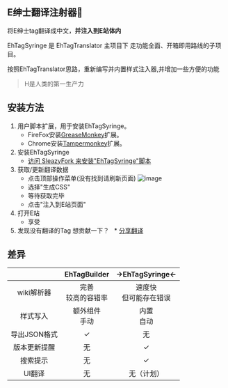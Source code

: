 E绅士翻译注射器💉
------------

将E绅士tag翻译成中文，**并注入到E站体内**

EhTagSyringe 是 EhTagTranslator 主项目下 走功能全面、开箱即用路线的子项目。

按照EhTagTranslator思路，重新编写并内置样式注入器,并增加一些方便的功能

> H是人类的第一生产力


## 安装方法
1. 用户脚本扩展，用于安装EhTagSyringe。
   * FireFox安装[GreaseMonkey](http://www.greasespot.net/)扩展。
   * Chrome安装[Tampermonkey](https://chrome.google.com/webstore/detail/tampermonkey/dhdgffkkebhmkfjojejmpbldmpobfkfo?hl=zh-CN)扩展。
2. 安装EhTagSyringe
   * [访问 SleazyFork 来安装"EhTagSyringe"脚本](https://greasyfork.org/zh-CN/scripts/33136-ehtagsyringe)
3. 获取/更新翻译数据
   * 点击顶部操作菜单(没有找到请刷新页面) ![image](https://user-images.githubusercontent.com/5716100/30308161-1f7c0022-9749-11e7-9702-7f607254d158.png)
   * 选择"生成CSS"
   * 等待获取完毕
   * 点击"注入到E站页面"
4. 打开E站
   * 享受
5. 发现没有翻译的Tag 想贡献一下？
   * [分享翻译](https://github.com/Mapaler/EhTagTranslator/wiki)



## 差异

|                | EhTagBuilder | →EhTagSyringe← |
|:--------------:|:------------:|:------------:|
| wiki解析器 | 完善<br>较高的容错率 | 速度快<br>但可能存在错误 |
| 样式写入 | 额外组件<br>手动 | 内置<br>自动 |
| 导出JSON格式 | ✓ | 无 |
| 版本更新提醒 | 无 | ✓ |
| 搜索提示 | 无 | ✓ |
| UI翻译 | 无 | 无（计划） |



